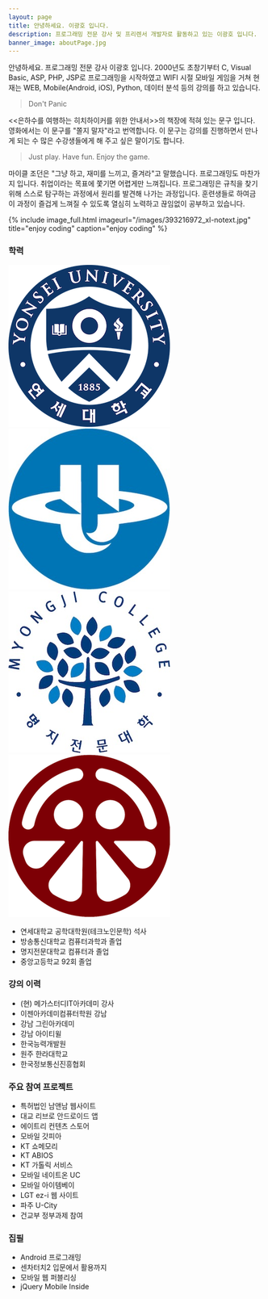 ```yaml
---
layout: page
title: 안녕하세요. 이광호 입니다.
description: 프로그래밍 전문 강사 및 프리렌서 개발자로 활동하고 있는 이광호 입니다.
banner_image: aboutPage.jpg
---
```


안녕하세요. 프로그래밍 전문 강사 이광호 입니다. 2000년도 초창기부터 C, Visual Basic, ASP, PHP, JSP로 프로그래밍을 시작하였고 WIFI 시절 모바일 게임을 거쳐 현재는 WEB, Mobile(Android, iOS), Python, 데이터 분석 등의 강의를 하고 있습니다.

> Don't Panic

<<은하수를 여행하는 히치하이커를 위한 안내서>>의 책장에 적혀 있는 문구 입니다. 영화에서는 이 문구를 "쫄지 말자"라고 번역합니다. 이 문구는 강의를 진행하면서 만나게 되는 수 많은 수강생들에게 해 주고 싶은 말이기도 합니다.

> Just play. Have fun. Enjoy the game.

마이클 조던은 "그냥 하고, 재미를 느끼고, 즐겨라"고 말했습니다. 프로그래밍도 마찬가지 입니다. 취업이라는 목표에 쫓기면 어렵게만 느껴집니다. 프로그래밍은 규칙을 찾기 위해 스스로 탐구하는 과정에서 원리를 발견해 나가는 과정입니다. 훈련생들로 하여금 이 과정이 즐겁게 느껴질 수 있도록 열심히 노력하고 끊임없이 공부하고 있습니다.

{% include image_full.html imageurl="/images/393216972_xl-notext.jpg" title="enjoy coding" caption="enjoy coding" %}


### 학력

<div class='about-logo-container'>
    <div class='about-logo-item'>
        <img src="/images/ys.png" alt="연세대학교 공학대학원" />
    </div>
    <div class='about-logo-item'>
        <img src="/images/knou.jpg" alt="한국방송통신대학교" />
    </div>
    <div class='about-logo-item'>
        <img src="/images/mjc.jpeg" alt="명지전문대학교" />
    </div>
    <div class='about-logo-item'>
        <img src="/images/ca.png" alt="중앙고등학교" />
    </div>
</div>

- 연세대학교 공학대학원(테크노인문학) 석사
- 방송통신대학교 컴퓨터과학과 졸업
- 명지전문대학교 컴퓨터과 졸업
- 중앙고등학교 92회 졸업

### 강의 이력

- (현) 메가스터디IT아카데미 강사
- 이젠아카데미컴퓨터학원 강남
- 강남 그린아카데미
- 강남 아이티윌
- 한국능력개발원
- 원주 한라대학교
- 한국정보통신진흥협회

### 주요 참여 프로젝트

- 특허법인 남앤남 웹사이트
- 대교 리브로 안드로이드 앱
- 에이트리 컨텐츠 스토어
- 모바일 갓피아
- KT 쇼메모리
- KT ABIOS
- KT 가톨릭 서비스
- 모바일 네이트온 UC
- 모바일 아이템베이
- LGT ez-i 웹 사이트
- 파주 U-City
- 건교부 정부과제 참여

### 집필

- Android 프로그래밍
- 센차터치2 입문에서 활용까지
- 모바일 웹 퍼블리싱
- jQuery Mobile Inside


